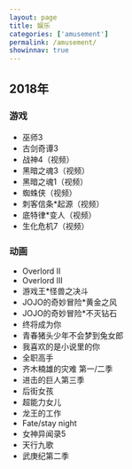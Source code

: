 ```yaml
---
layout: page
title: 娱乐
categories: ['amusement']
permalink: /amusement/
showinnav: true
---
```


## 2018年

### 游戏
* 巫师3
* 古剑奇谭3
* 战神4（视频）
* 黑暗之魂3（视频）
* 黑暗之魂1（视频）
* 蜘蛛侠（视频）
* 刺客信条*起源（视频）
* 底特律*变人（视频）
* 生化危机7（视频）

### 动画
* Overlord II
* Overlord III
* 游戏王*怪兽之决斗
* JOJO的奇妙冒险*黄金之风
* JOJO的奇妙冒险*不灭钻石
* 终将成为你
* 青春猪头少年不会梦到兔女郎
* 我喜欢的是小说里的你
* 全职高手
* 齐木楠雄的灾难 第一/二季
* 进击的巨人第三季
* 后街女孩
* 超能力女儿
* 龙王的工作
* Fate/stay night
* 女神异闻录5
* 天行九歌
* 武庚纪第二季

